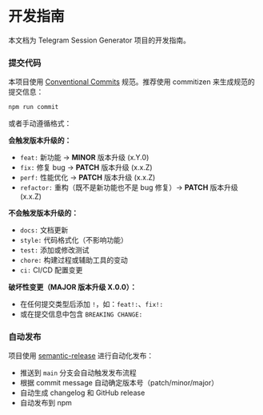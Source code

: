 # 开发指南

本文档为 Telegram Session Generator 项目的开发指南。

### 提交代码

本项目使用 [Conventional Commits](https://conventionalcommits.org/) 规范。推荐使用 commitizen 来生成规范的提交信息：

```bash
npm run commit
```

或者手动遵循格式：

**会触发版本升级的：**
- `feat:` 新功能 → **MINOR** 版本升级 (x.Y.0)
- `fix:` 修复 bug → **PATCH** 版本升级 (x.x.Z)
- `perf:` 性能优化 → **PATCH** 版本升级 (x.x.Z)
- `refactor:` 重构（既不是新功能也不是 bug 修复）→ **PATCH** 版本升级 (x.x.Z)

**不会触发版本升级的：**
- `docs:` 文档更新
- `style:` 代码格式化（不影响功能）
- `test:` 添加或修改测试
- `chore:` 构建过程或辅助工具的变动
- `ci:` CI/CD 配置变更

**破坏性变更（MAJOR 版本升级 X.0.0）：**
- 在任何提交类型后添加 `!`，如：`feat!:`、`fix!:`
- 或在提交信息中包含 `BREAKING CHANGE:`

### 自动发布

项目使用 [semantic-release](https://semantic-release.gitbook.io/) 进行自动化发布：

- 推送到 `main` 分支会自动触发发布流程
- 根据 commit message 自动确定版本号（patch/minor/major）
- 自动生成 changelog 和 GitHub release
- 自动发布到 npm
